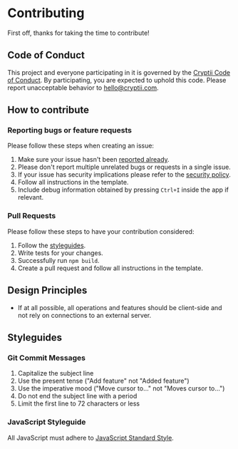 # Contributing

First off, thanks for taking the time to contribute!

## Code of Conduct

This project and everyone participating in it is governed by the [Cryptii Code of Conduct](CODE_OF_CONDUCT.md). By participating, you are expected to uphold this code. Please report unacceptable behavior to hello@cryptii.com.

## How to contribute

### Reporting bugs or feature requests

Please follow these steps when creating an issue:

1. Make sure your issue hasn't been [reported already](https://github.com/cryptii/cryptii/issues).
2. Please don't report multiple unrelated bugs or requests in a single issue.
3. If your issue has security implications please refer to the [security policy](SECURITY.md).
4. Follow all instructions in the template.
5. Include debug information obtained by pressing `Ctrl+I` inside the app if relevant.

### Pull Requests

Please follow these steps to have your contribution considered:

1. Follow the [styleguides](#styleguides).
2. Write tests for your changes.
3. Successfully run `npm build`.
4. Create a pull request and follow all instructions in the template.

## Design Principles

- If at all possible, all operations and features should be client-side and not rely on connections to an external server.

## Styleguides

### Git Commit Messages

1. Capitalize the subject line
2. Use the present tense ("Add feature" not "Added feature")
3. Use the imperative mood ("Move cursor to…" not "Moves cursor to…")
4. Do not end the subject line with a period
5. Limit the first line to 72 characters or less

### JavaScript Styleguide

All JavaScript must adhere to [JavaScript Standard Style](https://standardjs.com/).
